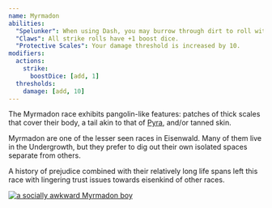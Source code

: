 ```yaml
---
name: Myrmadon
abilities:
  "Spelunker": When using Dash, you may burrow through dirt to roll with an extra die.
  "Claws": All strike rolls have +1 boost dice.
  "Protective Scales": Your damage threshold is increased by 10.
modifiers:
  actions:
    strike:
      boostDice: [add, 1]
  thresholds:
    damage: [add, 10]
---
```


The Myrmadon race exhibits pangolin-like features: patches of thick scales that cover their body, a tail akin to that of [Pyra](Pyra%20b6f6d8dd544a49fb8facfbf8b19b3263.md), and/or tanned skin.

Myrmadon are one of the lesser seen races in Eisenwald. Many of them live in the Undergrowth, but they prefer to dig out their own isolated spaces separate from others.

A history of prejudice combined with their relatively long life spans left this race with lingering trust issues towards eisenkind of other races.

[![a socially awkward Myrmadon boy](./myrmadon.png)](https://twitter.com/Porforever/status/1664266810689191936)
